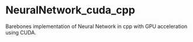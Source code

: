 # NeuralNetwork_cuda_cpp
Barebones implementation of Neural Network in cpp with GPU acceleration using CUDA.
